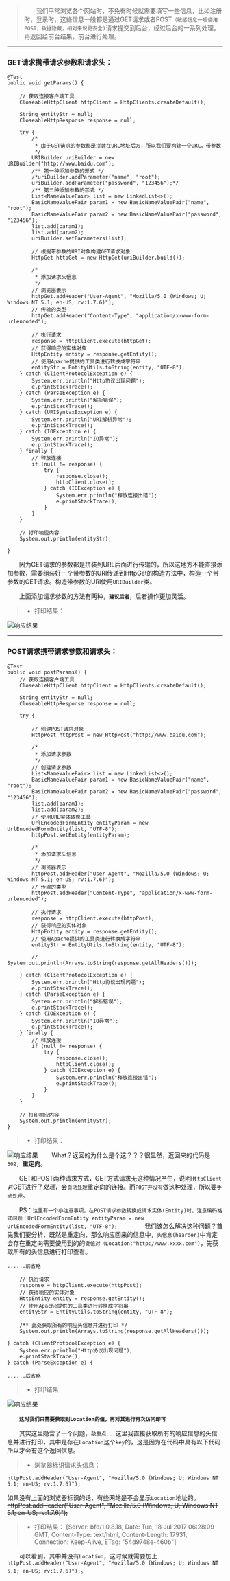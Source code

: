 >　　我们平常浏览各个网站时，不免有时候就需要填写一些信息，比如注册时，登录时，这些信息一般都是通过GET请求或者POST`（敏感信息一般使用POST，数据隐藏，相对来说更安全)`请求提交到后台，经过后台的一系列处理，再返回给前台结果，前台进行处理。

---

### GET请求携带请求参数和请求头：

```
@Test
public void getParams() {
	
	// 获取连接客户端工具
	CloseableHttpClient httpClient = HttpClients.createDefault();
	
	String entityStr = null;
	CloseableHttpResponse response = null;
	
	try {
		/*
		 * 由于GET请求的参数都是拼装在URL地址后方，所以我们要构建一个URL，带参数
		 */
		URIBuilder uriBuilder = new URIBuilder("http://www.baidu.com");
		/** 第一种添加参数的形式 */
		/*uriBuilder.addParameter("name", "root");
		uriBuilder.addParameter("password", "123456");*/
		/** 第二种添加参数的形式 */
		List<NameValuePair> list = new LinkedList<>();
		BasicNameValuePair param1 = new BasicNameValuePair("name", "root");
		BasicNameValuePair param2 = new BasicNameValuePair("password", "123456");
		list.add(param1);
		list.add(param2);
		uriBuilder.setParameters(list);
		
		// 根据带参数的URI对象构建GET请求对象
		HttpGet httpGet = new HttpGet(uriBuilder.build());
		
		/* 
		 * 添加请求头信息
		 */
		// 浏览器表示
		httpGet.addHeader("User-Agent", "Mozilla/5.0 (Windows; U; Windows NT 5.1; en-US; rv:1.7.6)");
		// 传输的类型
		httpGet.addHeader("Content-Type", "application/x-www-form-urlencoded");
		
		// 执行请求
		response = httpClient.execute(httpGet);
		// 获得响应的实体对象
		HttpEntity entity = response.getEntity();
		// 使用Apache提供的工具类进行转换成字符串
		entityStr = EntityUtils.toString(entity, "UTF-8");
	} catch (ClientProtocolException e) {
		System.err.println("Http协议出现问题");
		e.printStackTrace();
	} catch (ParseException e) {
		System.err.println("解析错误");
		e.printStackTrace();
	} catch (URISyntaxException e) {
		System.err.println("URI解析异常");
		e.printStackTrace();
	} catch (IOException e) {
		System.err.println("IO异常");
		e.printStackTrace();
	} finally {
		// 释放连接
		if (null != response) {
			try {
				response.close();
				httpClient.close();
			} catch (IOException e) {
				System.err.println("释放连接出错");
				e.printStackTrace();
			}
		}
	}
	
	// 打印响应内容
	System.out.println(entityStr);
	
}
```

　　因为GET请求的参数都是拼装到URL后面进行传输的，所以这地方不能直接添加参数，需要组装好一个带参数的URI传递到HttpGet的构造方法中，构造一个带参数的GET请求。构造带参数的URI使用`URIBuilder`类。

　　上面添加请求参数的方法有两种，**`建议后者`**，后者操作更加灵活。

> * 打印结果：

![响应结果](http://img.lynchj.com/HttpClients/GET%E6%B7%BB%E5%8A%A0%E8%AF%B7%E6%B1%82%E5%8F%82%E6%95%B0%E5%92%8C%E8%AF%B7%E6%B1%82%E5%A4%B4%EF%BC%8C%E8%BF%94%E5%9B%9E%E6%AD%A3%E5%B8%B8.jpg '响应结果')

---

### POST请求携带请求参数和请求头：

```
@Test
public void postParams() {
	// 获取连接客户端工具
	CloseableHttpClient httpClient = HttpClients.createDefault();
	
	String entityStr = null;
	CloseableHttpResponse response = null;
	
	try {
		
		// 创建POST请求对象
		HttpPost httpPost = new HttpPost("http://www.baidu.com");
		
		/*
		 * 添加请求参数
		 */
		// 创建请求参数
		List<NameValuePair> list = new LinkedList<>();
		BasicNameValuePair param1 = new BasicNameValuePair("name", "root");
		BasicNameValuePair param2 = new BasicNameValuePair("password", "123456");
		list.add(param1);
		list.add(param2);
		// 使用URL实体转换工具
		UrlEncodedFormEntity entityParam = new UrlEncodedFormEntity(list, "UTF-8");
		httpPost.setEntity(entityParam);
		
		/* 
		 * 添加请求头信息
		 */
		// 浏览器表示
		httpPost.addHeader("User-Agent", "Mozilla/5.0 (Windows; U; Windows NT 5.1; en-US; rv:1.7.6)");
		// 传输的类型
		httpPost.addHeader("Content-Type", "application/x-www-form-urlencoded");
		
		// 执行请求
		response = httpClient.execute(httpPost);
		// 获得响应的实体对象
		HttpEntity entity = response.getEntity();
		// 使用Apache提供的工具类进行转换成字符串
		entityStr = EntityUtils.toString(entity, "UTF-8");
		
		// System.out.println(Arrays.toString(response.getAllHeaders()));
		
	} catch (ClientProtocolException e) {
		System.err.println("Http协议出现问题");
		e.printStackTrace();
	} catch (ParseException e) {
		System.err.println("解析错误");
		e.printStackTrace();
	} catch (IOException e) {
		System.err.println("IO异常");
		e.printStackTrace();
	} finally {
		// 释放连接
		if (null != response) {
			try {
				response.close();
				httpClient.close();
			} catch (IOException e) {
				System.err.println("释放连接出错");
				e.printStackTrace();
			}
		}
	}
	
	// 打印响应内容
	System.out.println(entityStr);
}
```

> * 打印结果：

![响应结果](http://img.lynchj.com/HttpClients/post302%E5%93%8D%E5%BA%94%E7%BB%93%E6%9E%9C.jpg '响应结果')
　　What？返回的为什么是个这？？？很显然，返回来的代码是`302`，**重定向**。

　　GET和POST两种请求方式，GET方式请求无这种情况产生，说明`HttpClient`对GET进行了*处理*，会`自动处理`重定向的连接。而`POST并没有`做这种处理，所以要`手动处理`。

　　PS：`这里有一个小注意事项，在POST请求参数转换成请求实体(Entity)时，注意编码格式问题：UrlEncodedFormEntity entityParam = new UrlEncodedFormEntity(list, "UTF-8");`
　　
　　我们该怎么解决这种问题？首先我们要分析，既然是重定向，那么响应回来的信息中，`头信息(hearder)`中肯定会存在重定向需要使用到的的`键值对（Location:"http://www.xxxx.com")`，先获取所有的头信息进行打印查看。

```
......前省略

	// 执行请求
	response = httpClient.execute(httpPost);
	// 获得响应的实体对象
	HttpEntity entity = response.getEntity();
	// 使用Apache提供的工具类进行转换成字符串
	entityStr = EntityUtils.toString(entity, "UTF-8");
	
	/** 此处获取所有的响应头信息并进行打印 */
	System.out.println(Arrays.toString(response.getAllHeaders()));
	
} catch (ClientProtocolException e) {
	System.err.println("Http协议出现问题");
	e.printStackTrace();
} catch (ParseException e) {

......后省略
```

> * 打印结果

![响应结果](http://img.lynchj.com/HttpClients/%E8%8E%B7%E5%8F%96%E6%89%80%E6%9C%89%E7%9A%84%E8%AF%B7%E6%B1%82%E5%A4%B4%E4%BF%A1%E6%81%AF.jpg '响应结果')

　　**`这时我们只需要获取到Location的值，再对其进行再次访问即可`**

　　其实这里隐含了一个问题，`敲重点...`这里我直接获取所有的响应信息的头信息并进行打印，其中是存在`Location`这个`key`的，这是因为在代码中具有以下代码所以才会有这个返回信息。

> * 浏览器标识请求头信息：

```
httpPost.addHeader("User-Agent", "Mozilla/5.0 (Windows; U; Windows NT 5.1; en-US; rv:1.7.6)");
```

如果没有上面的浏览器标识的话，有些网站是不会显示`Location`地址的。
~~httpPost.addHeader("User-Agent", "Mozilla/5.0 (Windows; U; Windows NT 5.1; en-US; rv:1.7.6)");~~
> * 打印结果：
[Server: bfe/1.0.8.18, Date: Tue, 18 Jul 2017 06:28:09 GMT, Content-Type: text/html, Content-Length: 17931, Connection: Keep-Alive, ETag: "54d9748e-460b"]

　　可以看到，其中并没有`Location`，这时候就需要加上`httpPost.addHeader("User-Agent", "Mozilla/5.0 (Windows; U; Windows NT 5.1; en-US; rv:1.7.6)");`。
